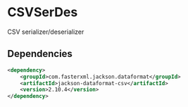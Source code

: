 # CSVSerDes
CSV serializer/deserializer

## Dependencies

```xml
<dependency>
    <groupId>com.fasterxml.jackson.dataformat</groupId>
    <artifactId>jackson-dataformat-csv</artifactId>
    <version>2.10.4</version>
</dependency>
```
